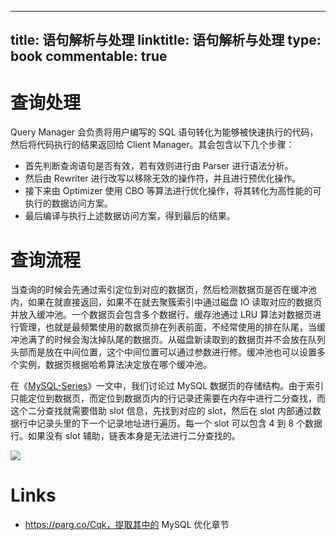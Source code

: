 
---
title: 语句解析与处理
linktitle: 语句解析与处理
type: book
commentable: true
---

# 查询处理

Query Manager 会负责将用户编写的 SQL 语句转化为能够被快速执行的代码，然后将代码执行的结果返回给 Client Manager。其会包含以下几个步骤：

- 首先判断查询语句是否有效，若有效则进行由 Parser 进行语法分析。
- 然后由 Rewriter 进行改写以移除无效的操作符，并且进行预优化操作。
- 接下来由 Optimizer 使用 CBO 等算法进行优化操作，将其转化为高性能的可执行的数据访问方案。
- 最后编译与执行上述数据访问方案，得到最后的结果。

# 查询流程

当查询的时候会先通过索引定位到对应的数据页，然后检测数据页是否在缓冲池内，如果在就直接返回，如果不在就去聚簇索引中通过磁盘 IO 读取对应的数据页并放入缓冲池。一个数据页会包含多个数据行。缓存池通过 LRU 算法对数据页进行管理，也就是最频繁使用的数据页排在列表前面，不经常使用的排在队尾，当缓冲池满了的时候会淘汰掉队尾的数据页。从磁盘新读取到的数据页并不会放在队列头部而是放在中间位置，这个中间位置可以通过参数进行修。缓冲池也可以设置多个实例，数据页根据哈希算法决定放在哪个缓冲池。

在《[MySQL-Series](https://github.com/wx-chevalier/MySQL-Series?q=)》一文中，我们讨论过 MySQL 数据页的存储结构。由于索引只能定位到数据页，而定位到数据页内的行记录还需要在内存中进行二分查找，而这个二分查找就需要借助 slot 信息，先找到对应的 slot，然后在 slot 内部通过数据行中记录头里的下一个记录地址进行遍历。每一个 slot 可以包含 4 到 8 个数据行。如果没有 slot 辅助，链表本身是无法进行二分查找的。

![](https://i.postimg.cc/pLLHDpZG/image.png)

# Links

- https://parg.co/Cqk，提取其中的 MySQL 优化章节

    